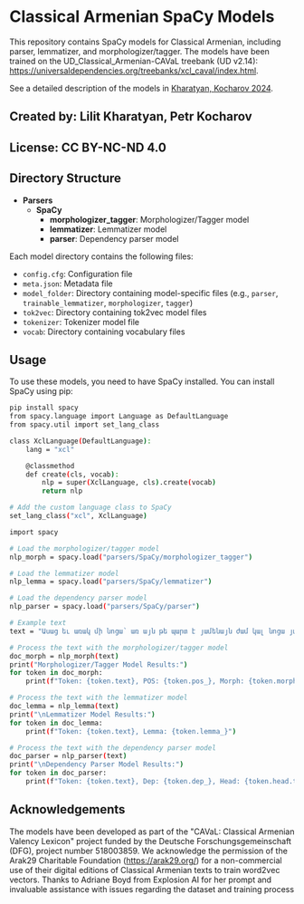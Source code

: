 # Classical Armenian SpaCy Models

This repository contains SpaCy models for Classical Armenian, including parser, lemmatizer, and morphologizer/tagger. The models have been trained on the UD_Classical_Armenian-CAVaL treebank (UD v2.14): https://universaldependencies.org/treebanks/xcl_caval/index.html.

See a detailed description of the models in [Kharatyan, Kocharov 2024](https://github.com/caval-repository/xcl_nlp/blob/main/Kharatyan_Kocharov_2024_xcl_parsers.pdf).

## Created by: Lilit Kharatyan, Petr Kocharov

## License: CC BY-NC-ND 4.0

## Directory Structure

- **Parsers**
  - **SpaCy**
    - **morphologizer_tagger**: Morphologizer/Tagger model
    - **lemmatizer**: Lemmatizer model
    - **parser**: Dependency parser model

Each model directory contains the following files:
- `config.cfg`: Configuration file
- `meta.json`: Metadata file
- `model_folder`: Directory containing model-specific files (e.g., `parser`, `trainable_lemmatizer`, `morphologizer`, `tagger`)
- `tok2vec`: Directory containing tok2vec model files
- `tokenizer`: Tokenizer model file
- `vocab`: Directory containing vocabulary files

## Usage

To use these models, you need to have SpaCy installed. You can install SpaCy using pip:

```bash
pip install spacy
from spacy.language import Language as DefaultLanguage
from spacy.util import set_lang_class

class XclLanguage(DefaultLanguage):
    lang = "xcl"

    @classmethod
    def create(cls, vocab):
        nlp = super(XclLanguage, cls).create(vocab)
        return nlp

# Add the custom language class to SpaCy
set_lang_class("xcl", XclLanguage)

import spacy

# Load the morphologizer/tagger model
nlp_morph = spacy.load("parsers/SpaCy/morphologizer_tagger")

# Load the lemmatizer model
nlp_lemma = spacy.load("parsers/SpaCy/lemmatizer")

# Load the dependency parser model
nlp_parser = spacy.load("parsers/SpaCy/parser")

# Example text
text = "Ասաց եւ առակ մի նոցա՝ առ այն թե պարտ է յամենայն ժամ կալ նոցա յաղաւթս. եւ մի ձանձրանալ."

# Process the text with the morphologizer/tagger model
doc_morph = nlp_morph(text)
print("Morphologizer/Tagger Model Results:")
for token in doc_morph:
    print(f"Token: {token.text}, POS: {token.pos_}, Morph: {token.morph}")

# Process the text with the lemmatizer model
doc_lemma = nlp_lemma(text)
print("\nLemmatizer Model Results:")
for token in doc_lemma:
    print(f"Token: {token.text}, Lemma: {token.lemma_}")

# Process the text with the dependency parser model
doc_parser = nlp_parser(text)
print("\nDependency Parser Model Results:")
for token in doc_parser:
    print(f"Token: {token.text}, Dep: {token.dep_}, Head: {token.head.text}")
```
## Acknowledgements
The models have been developed as part of the "CAVaL: Classical Armenian Valency Lexicon" project funded by the Deutsche Forschungsgemeinschaft (DFG), project number 518003859.
We acknowledge the permission of the Arak29 Charitable Foundation (https://arak29.org/) for a non-commercial use of their digital editions of Classical Armenian texts to train word2vec vectors. Thanks to Adriane Boyd from Explosion AI for her prompt and invaluable assistance with issues regarding the dataset and training process

